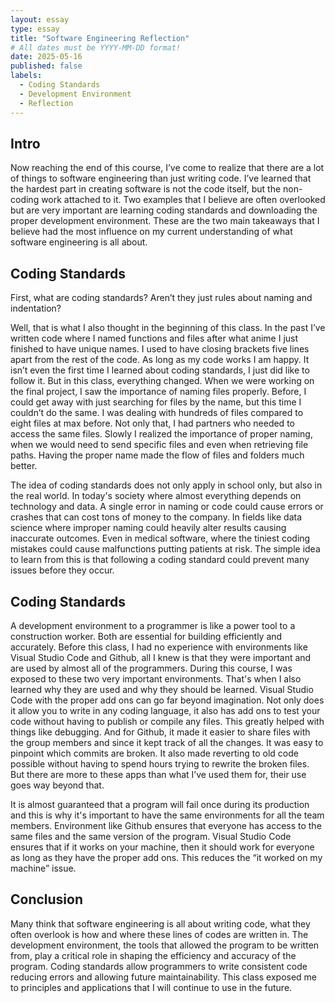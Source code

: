 ```yaml
---
layout: essay
type: essay
title: "Software Engineering Reflection"
# All dates must be YYYY-MM-DD format!
date: 2025-05-16
published: false
labels:
  - Coding Standards
  - Development Environment
  - Reflection
---
```



## Intro

Now reaching the end of this course, I’ve come to realize that there are a lot of things to software engineering than just writing code. I’ve learned that the hardest part in creating software is not the code itself, but the non-coding work attached to it. Two examples that I believe are often overlooked but are very important are learning coding standards and downloading the proper development environment. These are the two main takeaways that I believe had the most influence on my current understanding of what software engineering is all about. 

## Coding Standards

First, what are coding standards? Aren’t they just rules about naming and indentation? 

Well, that is what I also thought in the beginning of this class. In the past I’ve written code where I named functions and files after what anime I just finished to have unique names. I used to have closing brackets five lines apart from the rest of the code. As long as my code works I am happy. It isn’t even the first time I learned about coding standards, I just did like to follow it. But in this class, everything changed. When we were working on the final project, I saw the importance of naming files properly. Before, I could get away with just searching for files by the name, but this time I couldn’t do the same. I was dealing with hundreds of files compared to eight files at max before. Not only that, I had partners who needed to access the  same files. Slowly I realized the importance of proper naming, when we would need to send specific files and even when retrieving file paths. Having the proper name made the flow of files and folders much better. 

The idea of coding standards does not only apply in school only, but also in the real world. In today's society where almost everything depends on technology and data. A single error in naming or code could cause errors or crashes that can cost tons of money to the company.  In fields like data science where improper naming could heavily alter results causing inaccurate outcomes. Even in medical software, where the tiniest coding mistakes could cause malfunctions putting patients at risk. The simple idea to learn from this is that following a coding standard could prevent many issues before they occur. 

## Coding Standards

A development environment to a programmer is like a power tool to a construction worker. Both are essential for building efficiently and accurately. Before this class, I had no experience with environments like Visual Studio Code and Github, all I knew is that they were important and are used by almost all of the programmers. During this course, I was exposed to these two very important environments. That's when I also learned why they are used and why they should be learned. Visual Studio Code with the proper add ons can go far beyond imagination. Not only does it allow you to write in any coding language, it also has add ons to test your code without having to publish or compile any files. This greatly helped with things like debugging. And for Github, it made it easier to share files with the group members and since it kept track of all the changes. It was easy to pinpoint which commits are broken. It also made reverting to old code possible without having to spend hours trying to rewrite the broken files. But there are more to these apps than what I’ve used them for, their use goes way beyond that. 

It is almost guaranteed that a program will fail once during its production and this is why it's important to have the same environments for all the team members. Environment like Github ensures that everyone has access to the same files and the same version of the program. Visual Studio Code ensures that if it works on your machine, then it should work for everyone as long as they have the proper add ons. This reduces the “it worked on my machine” issue. 

## Conclusion

Many think that software engineering is all about writing code, what they often overlook is how and where these lines of codes are written in. The development environment, the tools that allowed the program to be written from, play a critical role in shaping the efficiency and accuracy of the program. Coding standards allow programmers to write consistent code reducing errors and allowing future maintainability. This class exposed me to principles and applications that I will continue to use in the future. 

